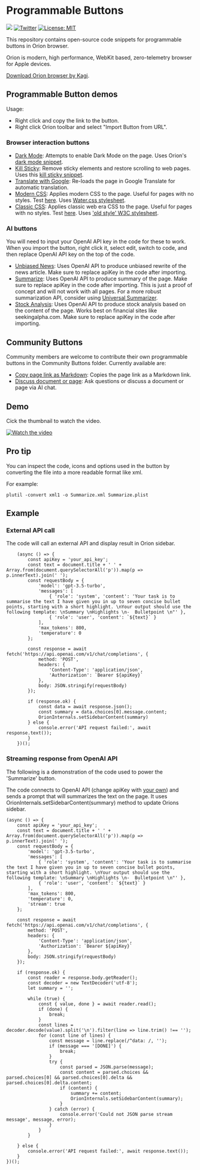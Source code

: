 # Programmable Buttons

[![](https://dcbadge.vercel.app/api/server/gKh5E6ys6D?compact=true&style=flat)](https://discord.gg/gKh5E6ys6D) [![Twitter](https://img.shields.io/twitter/follow/KagiHQ?style=social)](https://twitter.com/KagiHQ) [![License: MIT](https://img.shields.io/badge/License-MIT-green.svg)](https://opensource.org/license/mit/) 

This repository contains open-source code snippets for programmable buttons in Orion browser.

Orion is modern, high performance, WebKit based, zero-telemetry browser for Apple devices.

[Download Orion browser by Kagi](https://browser.kagi.com).

## Programmable Button demos

Usage:
- Right click and copy the link to the button. 
- Right click Orion toolbar and select "Import Button from URL". 

### Browser interaction buttons

- [Dark Mode](https://github.com/OrionBrowser/ProgrammableButtons/raw/main/buttons/Dark%20Mode.plist): Attempts to enable Dark Mode on the page. Uses Orion's [dark mode snippet](https://github.com/OrionBrowser/DarkMode).
- [Kill Sticky](https://github.com/OrionBrowser/ProgrammableButtons/raw/main/buttons/Kill%20Sticky.plist): Remove sticky elements and restore scrolling to web pages. Uses this [kill sticky snippet](https://github.com/t-mart/kill-sticky).
- [Translate with Google](https://github.com/OrionBrowser/ProgrammableButtons/raw/main/buttons/Translate%20with%20Google.plist): Re-loads the page in Google Translate for automatic translation.
- [Modern CSS](https://github.com/OrionBrowser/ProgrammableButtons/raw/main/buttons/Modern%20CSS.plist): Applies modern CSS to the page. Useful for pages with no styles. Test [here](https://danluu.com/futurist-predictions/). Uses [Water.css stylesheet](https://watercss.kognise.dev/).
- [Classic CSS](https://github.com/OrionBrowser/ProgrammableButtons/raw/main/buttons/Classic%20CSS.plist): Applies classic web era CSS to the page. Useful for pages with no styles. Test [here](https://danluu.com/futurist-predictions/). Uses ['old style' W3C stylesheet](https://www.w3.org/StyleSheets/Core/preview).

### AI buttons

You will need to input your OpenAI API key in the code for these to work. When you import the button, right click it, select edit, switch to code, and then replace OpenAI API key on the top of the code.

- [Unbiased News](https://github.com/OrionBrowser/ProgrammableButtons/raw/main/buttons/Unbiased%20News.plist): Uses OpenAI API to produce unbiased rewrite of the news article. Make sure to replace apiKey in the code after importing.
- [Summarize](https://github.com/OrionBrowser/ProgrammableButtons/raw/main/buttons/Summarize.plist): Uses OpenAI API to produce summary of the page. Make sure to replace apiKey in the code after importing. This is just a proof of concept and will not work with all pages. For a more robust summarization API, consider using [Universal Summarizer](https://kagi.com/summarizer). 
- [Stock Analysis](https://github.com/OrionBrowser/ProgrammableButtons/raw/main/buttons/Unbiased%20News.plist): Uses OpenAI API to produce stock analysis based on the content of the page. Works best on financial sites like seekingalpha.com. Make sure to replace apiKey in the code after importing.

## Community Buttons
Community members are welcome to contribute their own programmable buttons in the Community Buttons folder.
Currently available are:
- [Copy page link as Markdown](https://github.com/OrionBrowser/ProgrammableButtons/blob/main/community_buttons/Copy%20page%20link%20as%20Markdown.plist): Copies the page link as a Markdown link.
- [Discuss document or page](https://github.com/OrionBrowser/ProgrammableButtons/blob/main/community_buttons/Discuss%20doc%20or%20page.plist): Ask questions or discuss a document or page via AI chat.

## Demo

Cick the thumbnail to watch the video.

[![Watch the video](https://img.youtube.com/vi/xoJliN5Pwv8/hqdefault.jpg)](https://www.youtube.com/watch?v=xoJliN5Pwv8)

## Pro tip

You can inspect the code, icons and options used in the button by converting the file into a more readable format like xml.

For example:
```
plutil -convert xml1 -o Summarize.xml Summarize.plist
```

## Example 

### External API call

The code will call an external API and display result in Orion sidebar.

```
    (async () => {
        const apiKey = 'your_api_key';
        const text = document.title + ' ' + Array.from(document.querySelectorAll('p')).map(p => p.innerText).join(' ');
        const requestBody = {
            'model': 'gpt-3.5-turbo',
            'messages': [
                { 'role': 'system', 'content': 'Your task is to summarise the text I have given you in up to seven concise bullet points, starting with a short highlight. \nYour output should use the following template: \nSummary \nHighlights \n-  Bulletpoint \n"' },
                { 'role': 'user', 'content': `${text}` }
            ],
            'max_tokens': 800,
            'temperature': 0
        };

        const response = await fetch('https://api.openai.com/v1/chat/completions', {
            method: 'POST',
            headers: {
                'Content-Type': 'application/json',
                'Authorization': `Bearer ${apiKey}`
            },
            body: JSON.stringify(requestBody)
        });

        if (response.ok) {
            const data = await response.json();
            const summary = data.choices[0].message.content;
            OrionInternals.setSidebarContent(summary)
        } else {
            console.error('API request failed:', await response.text());
        }
    })();
 ```

### Streaming response from OpenAI API
The following is a demonstration of the code used to power the 'Summarize' button.

The code connects to OpenAI API (change apiKey with [your own](https://platform.openai.com/account/api-keys)) and sends a prompt that will summarizes the text on the page. It uses OrionInternals.setSidebarContent(summary)  method to update Orions sidebar.


```
(async () => {
    const apiKey = 'your_api_key';
    const text = document.title + ' ' + Array.from(document.querySelectorAll('p')).map(p => p.innerText).join(' ');
    const requestBody = {
        'model': 'gpt-3.5-turbo',
        'messages': [
            { 'role': 'system', 'content': 'Your task is to summarise the text I have given you in up to seven concise bullet points, starting with a short highlight. \nYour output should use the following template: \nSummary \nHighlights \n-  Bulletpoint \n"' },
            { 'role': 'user', 'content': `${text}` }
        ],
        'max_tokens': 800,
        'temperature': 0,
        'stream': true
    };

    const response = await fetch('https://api.openai.com/v1/chat/completions', {
        method: 'POST',
        headers: {
            'Content-Type': 'application/json',
            'Authorization': `Bearer ${apiKey}`
        },
        body: JSON.stringify(requestBody)
    });

    if (response.ok) {
        const reader = response.body.getReader();
        const decoder = new TextDecoder('utf-8');
        let summary = '';

        while (true) {
            const { value, done } = await reader.read();
            if (done) {
                break;
            }
            const lines = decoder.decode(value).split('\n').filter(line => line.trim() !== '');
            for (const line of lines) {
                const message = line.replace(/^data: /, '');
                if (message === '[DONE]') {
                    break;
                }
                try {
                    const parsed = JSON.parse(message);
                    const content = parsed.choices && parsed.choices[0] && parsed.choices[0].delta && parsed.choices[0].delta.content;
                    if (content) {
                        summary += content;
                        OrionInternals.setSidebarContent(summary);
                    }
                } catch (error) {
                    console.error('Could not JSON parse stream message', message, error);
                }
            }
        }

    } else {
        console.error('API request failed:', await response.text());
    }
})();



 ```
